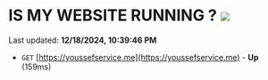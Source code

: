# IS MY WEBSITE RUNNING ? [![](https://img.shields.io/static/v1?label=Sponsor&message=%E2%9D%A4&logo=GitHub&color=%23fe8e86)](https://github.com/sponsors/Youssef-Lehmam)

Last updated: **12/18/2024, 10:39:46 PM**

- `GET` [https://youssefservice.me](https://youssefservice.me) - **Up** (159ms)
